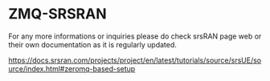 # ZMQ-SRSRAN

For any more informations or inquiries please do check srsRAN page web or their own documentation as it is regularly updated. 

https://docs.srsran.com/projects/project/en/latest/tutorials/source/srsUE/source/index.html#zeromq-based-setup
